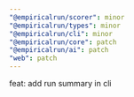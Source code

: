 ```yaml
---
"@empiricalrun/scorer": minor
"@empiricalrun/types": minor
"@empiricalrun/cli": minor
"@empiricalrun/core": patch
"@empiricalrun/ai": patch
"web": patch
---
```


feat: add run summary in cli
